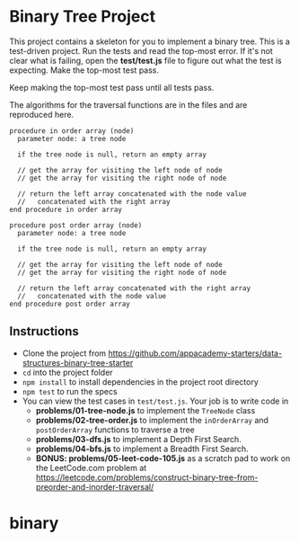 # Binary Tree Project

This project contains a skeleton for you to implement a binary tree. This is a
test-driven project. Run the tests and read the top-most error. If it's not
clear what is failing, open the **test/test.js** file to figure out what the
test is expecting. Make the top-most test pass.

Keep making the top-most test pass until all tests pass.

The algorithms for the traversal functions are in the files and are reproduced
here.

```
procedure in order array (node)
  parameter node: a tree node

  if the tree node is null, return an empty array

  // get the array for visiting the left node of node
  // get the array for visiting the right node of node

  // return the left array concatenated with the node value
  //   concatenated with the right array
end procedure in order array
```

```
procedure post order array (node)
  parameter node: a tree node

  if the tree node is null, return an empty array

  // get the array for visiting the left node of node
  // get the array for visiting the right node of node

  // return the left array concatenated with the right array
  //   concatenated with the node value
end procedure post order array
```


## Instructions

* Clone the project from
  https://github.com/appacademy-starters/data-structures-binary-tree-starter
* `cd` into the project folder
* `npm install` to install dependencies in the project root directory
* `npm test` to run the specs
* You can view the test cases in `test/test.js`. Your job is to write code in
  * **problems/01-tree-node.js** to implement the `TreeNode` class
  * **problems/02-tree-order.js** to implement the `inOrderArray` and `postOrderArray`
    functions to traverse a tree
  * **problems/03-dfs.js** to implement a Depth First Search.
   * **problems/04-bfs.js** to implement a Breadth First Search.
  * **BONUS: problems/05-leet-code-105.js** as a scratch pad to work on the LeetCode.com
    problem at https://leetcode.com/problems/construct-binary-tree-from-preorder-and-inorder-traversal/
# binary
